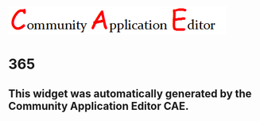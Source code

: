 ![CAE](https://github.com/PhilCAEOrg/frontendComponent-365/blob/gh-pages/img/logo.png)  

365
===================


This widget was automatically generated by the Community Application Editor CAE.  
---------------
